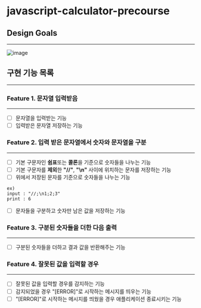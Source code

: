 # javascript-calculator-precourse

## Design Goals
---
![image](https://github.com/user-attachments/assets/c838ee89-ed6c-4b65-8c13-bf79cf9d8863)

## 구현 기능 목록
---
### Feature 1. 문자열 입력받음
---
- [ ] 문자열을 입력받는 기능 
- [ ] 입력받은 문자열 저장하는 기능 

### Feature 2. 입력 받은 문자열에서 숫자와 문자열을 구분
---
- [ ] 기본 구문자인 **쉼표**또는 **콜론**을 기준으로 숫자들을 나누는 기능 
- [ ] 기본 구문자를 **제외**한 **"//"**, **"\n"** 사이에 위치하는 문자를 저장하는 기능 
- [ ] 위에서 저장된 문자를 기준으로 숫자들을 나누는 기능 
```
ex)
input : "//;\n1;2;3"
print : 6
```
- [ ] 문자들을 구분하고 숫자만 남은 값을 저장하는 기능 

### Feature 3. 구분된 숫자들을 더한 다음 출력 
---
- [ ] 구분된 숫자들을 더하고 결과 값을 반환해주는 기능

### Feature 4. 잘못된 값을 입력할 경우
---
- [ ] 잘못된 값을 입력할 경우를 감지하는 기능
- [ ] 감지되었을 경우 "[ERROR]"로 시작하는 메시지를 띄우는 기능
- [ ] "[ERROR]"로 시작하는 메시지를 띄웠을 경우 애플리케이션 종료시키는 기능
